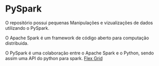 # PySpark
O repositório possui pequenas Manipulações e vizualizações de dados utilizando o PySpark. <p>O Apache Spark é um framework de código aberto para computação distribuida. <p>O PySpark é uma colaboração entre o Apache Spark e o Python, sendo assim uma API do python para spark.
[Flex Grid](http://exemplo.com/)
